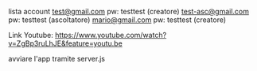 lista account
test@gmail.com 		pw: testtest (creatore)
test-asc@gmail.com 	pw: testtest (ascoltatore)
mario@gmail.com		pw: testtest (creatore)

Link Youtube:
https://www.youtube.com/watch?v=ZgBp3ruLhJE&feature=youtu.be

avviare l'app tramite server.js
